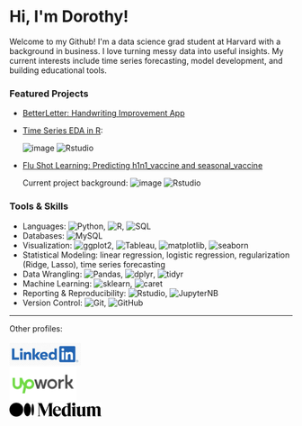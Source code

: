 # Hi, I'm Dorothy!

Welcome to my Github! I'm a data science grad student at Harvard with a background in business. I love turning messy data into useful insights. My current interests include time series forecasting, model development, and building educational tools.

### Featured Projects
- [BetterLetter: Handwriting Improvement App](https://github.com/dorothyavo/betterletterapp)
- [Time Series EDA in R](https://github.com/change-hi/change-hi.github.io/tree/main/morea/time-series-analysis):
  
  ![image](https://github.com/user-attachments/assets/37cc29e3-350f-4a48-92e1-282cbab7135b)
  ![Rstudio](https://img.shields.io/badge/R%20Studio--blue?label=R-Studio)

- [Flu Shot Learning: Predicting h1n1_vaccine and seasonal_vaccine](https://github.com/dorothyavo/Predicting-H1N1-and-Seasonal-Flu-Vaccines-)
  
  Current project background:
  ![image](https://github.com/user-attachments/assets/3f3ff60b-730f-4a41-ab86-6d02239be0ff)
  ![Rstudio](https://img.shields.io/badge/R%20Studio--blue?label=R-Studio)

### Tools & Skills
- Languages: ![Python](https://img.shields.io/badge/Python--red?labelColor=red), ![R](https://img.shields.io/badge/R--1F65CC?style=flat&labelColor=1F65CC), ![SQL](https://img.shields.io/badge/SQL--green?labelColor=green)
- Databases: ![MySQL](https://img.shields.io/badge/MySQL--green)
- Visualization: ![ggplot2](https://img.shields.io/badge/ggplot2--lightgray?logoColor=lightgray&label=ggplot2&labelColor=lightgray&color=lightgray), ![Tableau](https://img.shields.io/badge/Tableau--skyblue), ![matplotlib](https://img.shields.io/badge/matplotlib--lightgray?logoColor=blue&label=matplotlib&labelColor=lightgray&color=lightgray), ![seaborn](https://img.shields.io/badge/seaborn--lightgray?logoColor=blue&label=seaborn&labelColor=lightgray&color=lightgray)
- Statistical Modeling: linear regression, logistic regression, regularization (Ridge, Lasso), time series forecasting
- Data Wrangling: ![Pandas](https://img.shields.io/badge/pandas--lightgray?logoColor=blue&label=pandas&labelColor=lightgray&color=lightgray), ![dplyr](https://img.shields.io/badge/dplyr--lightgray?logoColor=blue&label=dplyr&labelColor=lightgray&color=lightgray), ![tidyr](https://img.shields.io/badge/tidyr--lightgray?logoColor=blue&label=tidyr&labelColor=lightgray&color=lightgray)
- Machine Learning: ![sklearn](https://img.shields.io/badge/sklearn--lightgray?logoColor=lightgray&label=sklearn&labelColor=lightgray&color=lightgray), ![caret](https://img.shields.io/badge/caret--lightgray?logoColor=lightgray&label=caret&labelColor=lightgray&color=lightgray)
- Reporting & Reproducibility: ![Rstudio](https://img.shields.io/badge/R%20Studio--blue?label=R-Studio), ![JupyterNB](https://img.shields.io/badge/Jupyter%20Notebook--red)
- Version Control: ![Git](https://img.shields.io/badge/Git--orange?labelColor=orange), ![GitHub](https://img.shields.io/badge/GitHub--orange)

---

Other profiles: 
<br><br>
<a href="https://www.linkedin.com/in/dorothy-vo-7005aa344/" target="_blank">
  <img src="https://github.com/dorothyavo/dorothyavo/blob/main/ef8396403b8309a82097177a24363787.jpg?raw=true" alt="LinkedIn" height="40" style="vertical-align:left;"/>
</a> <br>
<a href="https://www.upwork.com/freelancers/~01223bd55335eb0d51?mp_source=share" target="_blank">
  <img src="https://github.com/dorothyavo/dorothyavo/blob/main/Upwork-logo.svg.png?raw=true?raw=true" alt="UpWork" height="60" style="vertical-align:left;"/>
</a> <br>
<a href="https://medium.com/@dorothyavo" target="_blank">
  <img src="https://github.com/dorothyavo/dorothyavo/blob/main/Medium_(website)_logo.svg.png?raw=trueraw=true" alt="Medium" height="25" style="vertical-align:left;"/>
</a>

